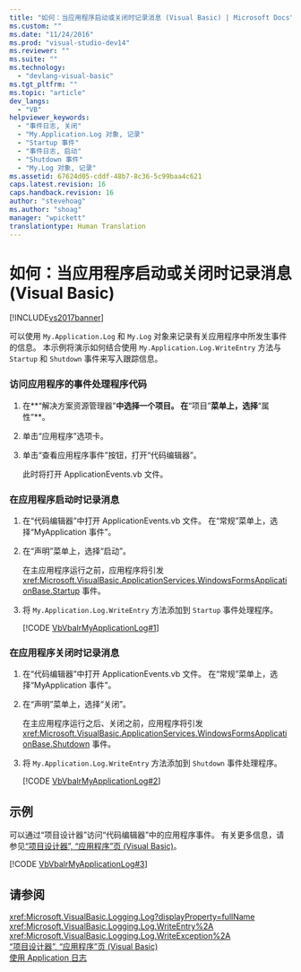 ```yaml
---
title: "如何：当应用程序启动或关闭时记录消息 (Visual Basic) | Microsoft Docs"
ms.custom: ""
ms.date: "11/24/2016"
ms.prod: "visual-studio-dev14"
ms.reviewer: ""
ms.suite: ""
ms.technology: 
  - "devlang-visual-basic"
ms.tgt_pltfrm: ""
ms.topic: "article"
dev_langs: 
  - "VB"
helpviewer_keywords: 
  - "事件日志, 关闭"
  - "My.Application.Log 对象, 记录"
  - "Startup 事件"
  - "事件日志, 启动"
  - "Shutdown 事件"
  - "My.Log 对象, 记录"
ms.assetid: 67624d05-cddf-48b7-8c36-5c99baa4c621
caps.latest.revision: 16
caps.handback.revision: 16
author: "stevehoag"
ms.author: "shoag"
manager: "wpickett"
translationtype: Human Translation
---
```

# 如何：当应用程序启动或关闭时记录消息 (Visual Basic)
[!INCLUDE[vs2017banner](../../../../csharp/includes/vs2017banner.md)]

可以使用 `My.Application.Log` 和 `My.Log` 对象来记录有关应用程序中所发生事件的信息。 本示例将演示如何结合使用 `My.Application.Log.WriteEntry` 方法与 `Startup` 和 `Shutdown` 事件来写入跟踪信息。  
  
### 访问应用程序的事件处理程序代码  
  
1.  在**“解决方案资源管理器”**中选择一个项目。 在**“项目”**菜单上，选择**“属性”**。  
  
2.  单击“应用程序”选项卡。  
  
3.  单击“查看应用程序事件”按钮，打开“代码编辑器”。  
  
     此时将打开 ApplicationEvents.vb 文件。  
  
### 在应用程序启动时记录消息  
  
1.  在“代码编辑器”中打开 ApplicationEvents.vb 文件。 在“常规”菜单上，选择“MyApplication 事件”。  
  
2.  在“声明”菜单上，选择“启动”。  
  
     在主应用程序运行之前，应用程序将引发 <xref:Microsoft.VisualBasic.ApplicationServices.WindowsFormsApplicationBase.Startup> 事件。  
  
3.  将 `My.Application.Log.WriteEntry` 方法添加到 `Startup` 事件处理程序。  
  
     [!CODE [VbVbalrMyApplicationLog#1](../CodeSnippet/VS_Snippets_VBCSharp/VbVbalrMyApplicationLog#1)]  
  
### 在应用程序关闭时记录消息  
  
1.  在“代码编辑器”中打开 ApplicationEvents.vb 文件。 在“常规”菜单上，选择“MyApplication 事件”。  
  
2.  在“声明”菜单上，选择“关闭”。  
  
     在主应用程序运行之后、关闭之前，应用程序将引发 <xref:Microsoft.VisualBasic.ApplicationServices.WindowsFormsApplicationBase.Shutdown> 事件。  
  
3.  将 `My.Application.Log.WriteEntry` 方法添加到 `Shutdown` 事件处理程序。  
  
     [!CODE [VbVbalrMyApplicationLog#2](../CodeSnippet/VS_Snippets_VBCSharp/VbVbalrMyApplicationLog#2)]  
  
## 示例  
 可以通过“项目设计器”访问“代码编辑器”中的应用程序事件。 有关更多信息，请参见[“项目设计器”, “应用程序”页 \(Visual Basic\)](/visual-studio/ide/reference/application-page-project-designer-visual-basic)。  
  
 [!CODE [VbVbalrMyApplicationLog#3](../CodeSnippet/VS_Snippets_VBCSharp/VbVbalrMyApplicationLog#3)]  
  
## 请参阅  
 <xref:Microsoft.VisualBasic.Logging.Log?displayProperty=fullName>   
 <xref:Microsoft.VisualBasic.Logging.Log.WriteEntry%2A>   
 <xref:Microsoft.VisualBasic.Logging.Log.WriteException%2A>   
 [“项目设计器”, “应用程序”页 \(Visual Basic\)](/visual-studio/ide/reference/application-page-project-designer-visual-basic)   
 [使用 Application 日志](../../../../visual-basic/developing-apps/programming/log-info/working-with-application-logs.md)
